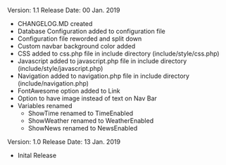 Version: 1.1
Release Date: 00 Jan. 2019
- CHANGELOG.MD created
- Database Configuration added to configuration file
- Configuration file reworded and split down
- Custom navbar background color added
- CSS added to css.php file in include directory (include/style/css.php)
- Javascript added to javascript.php file in include directory (include/style/javascript.php)
- Navigation added to navigation.php file in include directory (include/navigation.php)
- FontAwesome option added to Link 
- Option to have image instead of text on Nav Bar
- Variables renamed
    * ShowTime renamed to TimeEnabled
    * ShowWeather renamed to WeatherEnabled
    * ShowNews renamed to NewsEnabled

Version: 1.0
Release Date: 13 Jan. 2019
- Inital Release